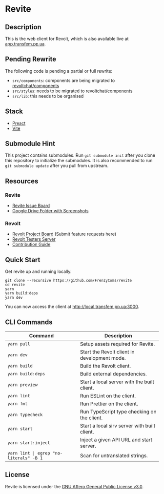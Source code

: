 # Revite

## Description

This is the web client for Revolt, which is also available live at [app.transfem.pp.ua](https://app.transfem.pp.ua).

## Pending Rewrite

The following code is pending a partial or full rewrite:

-   `src/components`: components are being migrated to [revoltchat/components](https://github.com/FrenzyComs/components)
-   `src/styles`: needs to be migrated to [revoltchat/components](https://github.com/FrenzyComs/components)
-   `src/lib`: this needs to be organised

## Stack

-   [Preact](https://preactjs.com/)
-   [Vite](https://vitejs.dev/)

## Submodule Hint

This project contains submodules. Run `git submodule init` after you clone this repository to initialize the submodules.
It is also recommended to run `git submodule update` after you pull from upstream.

## Resources

### Revite

-   [Revite Issue Board](https://github.com/FrenzyComs/revite/issues)
-   [Google Drive Folder with Screenshots](https://drive.google.com/drive/folders/1Ckhl7_9OTTaKzyisrWHzZw1hHj55JwhD)

### Revolt

-   [Revolt Project Board](https://github.com/FrenzyComs/revolt/discussions) (Submit feature requests here)
-   [Revolt Testers Server](https://app.transfem.pp.ua/invite/Testers)
-   [Contribution Guide](https://developers.transfem.pp.ua/contributing)

## Quick Start

Get revite up and running locally.

```
git clone --recursive https://github.com/FrenzyComs/revite
cd revite
yarn
yarn build:deps
yarn dev
```

You can now access the client at http://local.transfem.pp.ua:3000.

## CLI Commands

| Command                                 | Description                                  |
| --------------------------------------- | -------------------------------------------- |
| `yarn pull`                             | Setup assets required for Revite.            |
| `yarn dev`                              | Start the Revolt client in development mode. |
| `yarn build`                            | Build the Revolt client.                     |
| `yarn build:deps`                       | Build external dependencies.                 |
| `yarn preview`                          | Start a local server with the built client.  |
| `yarn lint`                             | Run ESLint on the client.                    |
| `yarn fmt`                              | Run Prettier on the client.                  |
| `yarn typecheck`                        | Run TypeScript type checking on the client.  |
| `yarn start`                            | Start a local sirv server with built client. |
| `yarn start:inject`                     | Inject a given API URL and start server.     |
| `yarn lint \| egrep "no-literals" -B 1` | Scan for untranslated strings.               |

## License

Revite is licensed under the [GNU Affero General Public License v3.0](https://github.com/FrenzyComs/revite/blob/master/LICENSE).
